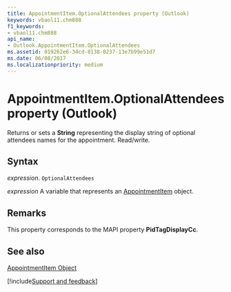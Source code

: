 ```yaml
---
title: AppointmentItem.OptionalAttendees property (Outlook)
keywords: vbaol11.chm888
f1_keywords:
- vbaol11.chm888
api_name:
- Outlook.AppointmentItem.OptionalAttendees
ms.assetid: 019262e6-34cd-8138-0237-13e7b99e51d7
ms.date: 06/08/2017
ms.localizationpriority: medium
---
```



# AppointmentItem.OptionalAttendees property (Outlook)

Returns or sets a **String** representing the display string of optional attendees names for the appointment. Read/write.


## Syntax

_expression_. `OptionalAttendees`

_expression_ A variable that represents an [AppointmentItem](Outlook.AppointmentItem.md) object.


## Remarks

This property corresponds to the MAPI property **PidTagDisplayCc**.


## See also


[AppointmentItem Object](Outlook.AppointmentItem.md)

[!include[Support and feedback](~/includes/feedback-boilerplate.md)]